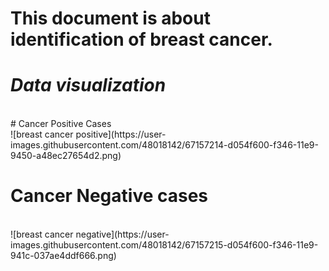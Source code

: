# This document is about identification of breast cancer.
# *Data visualization*
<br>
# Cancer Positive Cases 
<br>
![breast cancer positive](https://user-images.githubusercontent.com/48018142/67157214-d054f600-f346-11e9-9450-a48ec27654d2.png)

# Cancer Negative cases 
<br>
![breast cancer negative](https://user-images.githubusercontent.com/48018142/67157215-d054f600-f346-11e9-941c-037ae4ddf666.png)
